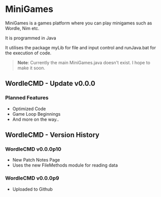 # MiniGames

 MiniGames is a games platform where you can play minigames such as Wordle, Nim etc.
 
 It is programmed in Java

 It utilises the package myLib for file and input control and runJava.bat for the execution of code.
 
> __Note__: Currently the main MiniGames.java doesn't exist. I hope to make it soon.

## WordleCMD - Update v0.0.0
### Planned Features
- Optimized Code
- Game Loop Beginnings
- And more on the way..

## WordleCMD - Version History
### WordleCMD v0.0.0p10
- New Patch Notes Page
- Uses the new FileMethods module for reading data
### WordleCMD v0.0.0p9
 - Uploaded to Github
